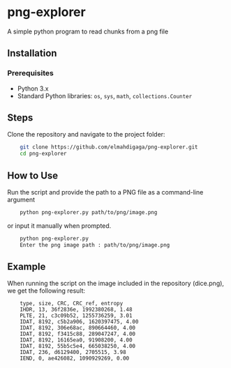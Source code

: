 # png-explorer

A simple python program to read chunks from a png file

## Installation

### Prerequisites

-   Python 3.x
-   Standard Python libraries: `os`, `sys`, `math`, `collections.Counter`

## Steps

Clone the repository and navigate to the project folder:

```bash
    git clone https://github.com/elmahdigaga/png-explorer.git
    cd png-explorer
```

## How to Use

Run the script and provide the path to a PNG file as a command-line argument

```bash
    python png-explorer.py path/to/png/image.png
```

or input it manually when prompted.

```bash
    python png-explorer.py
    Enter the png image path : path/to/png/image.png
```

## Example

When running the script on the image included in the repository (dice.png), we get the following result:

```csv
    type, size, CRC, CRC_ref, entropy
    IHDR, 13, 36f2836e, 1992380268, 1.48
    PLTE, 21, c3c09b52, 1255736259, 3.01
    IDAT, 8192, c5b2a906, 1620397475, 4.00
    IDAT, 8192, 306e68ac, 890664460, 4.00
    IDAT, 8192, f3415c88, 289047247, 4.00
    IDAT, 8192, 16165ea0, 91908200, 4.00
    IDAT, 8192, 55b5c5e4, 665038250, 4.00
    IDAT, 236, d6129400, 2705515, 3.98
    IEND, 0, ae426082, 1090929269, 0.00
```
